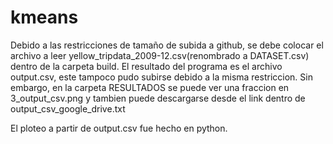 # kmeans

Debido a las restricciones de tamaño de subida a github, se debe colocar el archivo a leer yellow_tripdata_2009-12.csv(renombrado a DATASET.csv) dentro de la carpeta build.
El resultado del programa es el archivo output.csv, este tampoco pudo subirse debido a la misma restriccion. Sin embargo, en la carpeta RESULTADOS se puede ver una fraccion en 3_output_csv.png y tambien puede descargarse desde el link dentro de output_csv_google_drive.txt

El ploteo a partir de output.csv fue hecho en python. 
